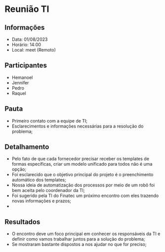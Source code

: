 # Reunião TI

## Informações

- Data: 01/08/2023
- Horário: 14:00
- Local: meet (Remoto)


## Participantes

- Hemanoel
- Jennifer
- Pedro
- Raquel

## Pauta
- Primeiro contato com a equipe de TI;
- Esclarecimentos e informações necessárias para a resolução do problema;


## Detalhamento
- Pelo fato de que cada fornecedor precisar receber os templates de formas específicas, criar um modelo unificado para todos não é uma opção;
- Foi esclarecido que o objetivo principal do projeto é o preenchimento automático dos templates;
- Nossa ideia de automatização dos processos por meio de um robô foi bem aceita pelo coordenador da TI;
- Foi sugerido pela TI do Finatec um próximo encontro com eles trazendo novas informações e prazos;
- 
## Resultados
- O encontro deve um foco principal em conhecer os responsáveis da TI e definir como vamos trabalhar juntos para a solução do problema;
- Se mostraram bastante dispostos a nos ajudar no que for preciso;




